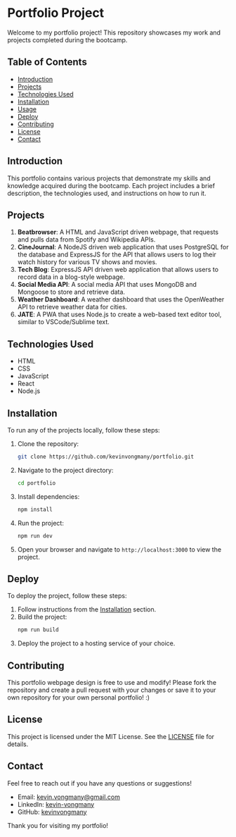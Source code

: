 # Portfolio Project

Welcome to my portfolio project! This repository showcases my work and projects completed during the bootcamp.

## Table of Contents
- [Introduction](#introduction)
- [Projects](#projects)
- [Technologies Used](#technologies-used)
- [Installation](#installation)
- [Usage](#usage)
- [Deploy](#deploy)
- [Contributing](#contributing)
- [License](#license)
- [Contact](#contact)

## Introduction
This portfolio contains various projects that demonstrate my skills and knowledge acquired during the bootcamp. Each project includes a brief description, the technologies used, and instructions on how to run it.

## Projects
1. **Beatbrowser**: A HTML and JavaScript driven webpage, that requests and pulls data from Spotify and Wikipedia APIs.
2. **CineJournal**: A NodeJS driven web application that uses PostgreSQL for the database and ExpressJS for the API that allows users to log their watch history for various TV shows and movies.
3. **Tech Blog**: ExpressJS API driven web application that allows users to record data in a blog-style webpage.
4. **Social Media API**: A social media API that uses MongoDB and Mongoose to store and retrieve data.
5. **Weather Dashboard**: A weather dashboard that uses the OpenWeather API to retrieve weather data for cities.
6. **JATE**: A PWA that uses Node.js to create a web-based text editor tool, similar to VSCode/Sublime text.


## Technologies Used
- HTML
- CSS
- JavaScript
- React
- Node.js

## Installation
To run any of the projects locally, follow these steps:

1. Clone the repository:
    ```bash
    git clone https://github.com/kevinvongmany/portfolio.git
    ```
2. Navigate to the project directory:
    ```bash
    cd portfolio
    ```
3. Install dependencies:
    ```bash
    npm install
    ```
4. Run the project:
    ```bash
    npm run dev
    ```
5. Open your browser and navigate to `http://localhost:3000` to view the project.

## Deploy
To deploy the project, follow these steps:
1. Follow instructions from the [Installation](#installation) section.
2. Build the project:
    ```bash
    npm run build
    ```
3. Deploy the project to a hosting service of your choice.

## Contributing
This portfolio webpage design is free to use and modify! 
Please fork the repository and create a pull request with your changes or save it to your own repository for your own personal portfolio! :)

## License
This project is licensed under the MIT License. See the [LICENSE](LICENSE) file for details.

## Contact
Feel free to reach out if you have any questions or suggestions!

- Email: [kevin.vongmany@gmail.com](mailto:kevin.vongmany@gmail.com)
- LinkedIn: [kevin-vongmany](https://www.linkedin.com/in/kevin-vongmany/)
- GitHub: [kevinvongmany](https://github.com/kevinvongmany)

Thank you for visiting my portfolio!